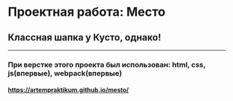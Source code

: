 # Проектная работа: __Место__
## Классная шапка у Кусто, однако!
---
### При верстке этого проекта был использован: html, css, js(впервые), webpack(впервые)
#### https://artempraktikum.github.io/mesto/
